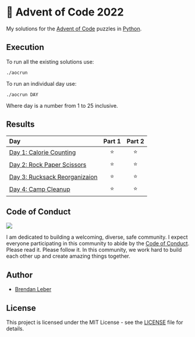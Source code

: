# :christmas_tree: Advent of Code 2022

My solutions for the [Advent of Code](https://adventofcode.com/) puzzles in [Python](https://www.python.org/).

## Execution

To run all the existing solutions use:

    ./aocrun

To run an individual day use:

    ./aocrun DAY

Where day is a number from 1 to 25 inclusive.

## Results

| Day | Part 1 | Part 2 |
| :--- | :---: | :---: |
| [Day 1: Calorie Counting](https://adventofcode.com/2022/day/1) | :star: | :star: |
| [Day 2: Rock Paper Scissors](https://adventofcode.com/2022/day/2) | :star: | :star: |
| [Day 3: Rucksack Reorganizaion](https://adventofcode.com/2022/day/3) | :star: | :star:  |
| [Day 4: Camp Cleanup](https://adventofcode.com/2022/day/3) | :star: | :star:  |

## Code of Conduct

[<img src="https://img.shields.io/badge/Contributor%20Covenant-v1.4%20adopted-ff69b4.svg">](code-of-conduct.md)

I am dedicated to building a welcoming, diverse, safe community.  I expect
everyone participating in this community to abide by the [Code of
Conduct](code-of-conduct.md).  Please read it.  Please follow it.  In this
community, we work hard to build each other up and create amazing things
together.

## Author

- [Brendan Leber](https://github.com/BrendanLeber)

## License

This project is licensed under the MIT License - see the [LICENSE](LICENSE) file for details.
